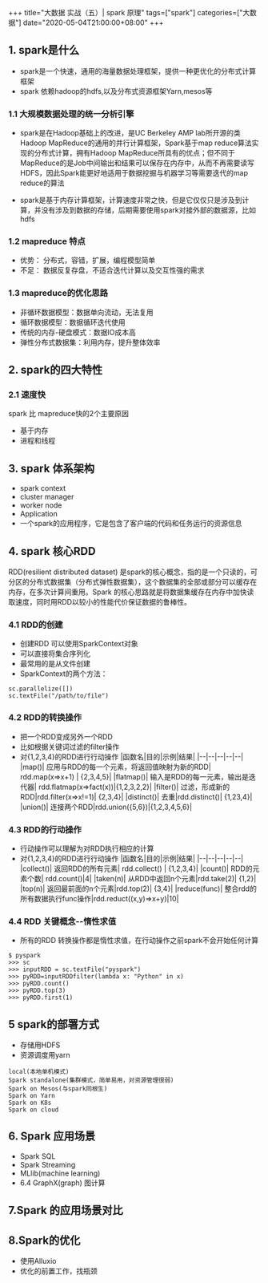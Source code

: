 +++
title="大数据 实战（五）| spark 原理"
tags=["spark"]
categories=["大数据"]
date="2020-05-04T21:00:00+08:00"
+++
## 1. spark是什么
- spark是一个快速，通用的海量数据处理框架，提供一种更优化的分布式计算框架
- spark 依赖hadoop的hdfs,以及分布式资源框架Yarn,mesos等

### 1.1 大规模数据处理的统一分析引擎
- spark是在Hadoop基础上的改进，是UC Berkeley AMP lab所开源的类Hadoop MapReduce的通用的并行计算框架，Spark基于map reduce算法实现的分布式计算，拥有Hadoop MapReduce所具有的优点；但不同于MapReduce的是Job中间输出和结果可以保存在内存中，从而不再需要读写HDFS，因此Spark能更好地适用于数据挖掘与机器学习等需要迭代的map reduce的算法
  	
- spark是基于内存计算框架，计算速度非常之快，但是它仅仅只是涉及到计算，并没有涉及到数据的存储，后期需要使用spark对接外部的数据源，比如hdfs


### 1.2 mapreduce 特点
- 优势： 分布式，容错，扩展，编程模型简单
- 不足： 数据反复存盘，不适合迭代计算以及交互性强的需求

### 1.3 mapreduce的优化思路
- 非循环数据模型：数据单向流动，无法复用
- 循环数据模型：数据循环迭代使用
- 传统的内存-硬盘模式：数据IO成本高
- 弹性分布式数据集：利用内存，提升整体效率

## 2. spark的四大特性
### 2.1 速度快
 spark 比 mapreduce快的2个主要原因
- 基于内存
- 进程和线程

## 3. spark 体系架构
- spark context
- cluster manager
- worker node
- Application
- 一个spark的应用程序，它是包含了客户端的代码和任务运行的资源信息

## 4. spark 核心RDD
  RDD(resilient distributed dataset) 是spark的核心概念，指的是一个只读的，可分区的分布式数据集（分布式弹性数据集），这个数据集的全部或部分可以缓存在内存，在多次计算间重用。Spark 的核心思路就是将数据集缓存在内存中加快读取速度，同时用RDD以较小的性能代价保证数据的鲁棒性。
### 4.1 RDD的创建
- 创建RDD 可以使用SparkContext对象
- 可以直接将集合序列化
- 最常用的是从文件创建
- SparkContext的两个方法： 
```
sc.parallelize([]) 
sc.textFile("/path/to/file")
```

### 4.2 RDD的转换操作
- 把一个RDD变成另外一个RDD
- 比如根据关键词过滤的filter操作
- 对{1,2,3,4}的RDD进行行动操作
|函数名|目的|示例|结果|
|--|--|--|--|--|
|map()| 应用与RDD的每一个元素，将返回值映射为新的RDD| rdd.map(x=>x+1) | {2,3,4,5}|
|flatmap()| 输入是RDD的每一元素，输出是迭代器| rdd.flatmap(x=>fact(x))|{1,2,3,2,2}|
|filter()| 过滤，形成新的RDD|rdd.filter(x=>x!=1)| {2,3,4}|
|distinct()| 去重|rdd.distinct()| {1,23,4}|
|union()| 连接两个RDD|rdd.union({5,6})|{1,2,3,4,5,6}|

### 4.3 RDD的行动操作
- 行动操作可以理解为对RDD执行相应的计算
- 对{1,2,3,4}的RDD进行行动操作
|函数名|目的|示例|结果|
|--|--|--|--|--|
|collect()| 返回RDD的所有元素| rdd.collect() | {1,2,3,4}|
|count()| RDD的元素个数| rdd.count()|4|
|taken(n)| 从RDD中返回n个元素|rdd.take(2)| {1,2}|
|top(n)| 返回最前面的n个元素|rdd.top(2)| {3,4}|
|reduce(func)| 整合rdd的所有数据执行func操作|rdd.reduct((x,y)=>x+y)|10|

### 4.4 RDD 关键概念--惰性求值
- 所有的RDD 转换操作都是惰性求值，在行动操作之前spark不会开始任何计算
```
$ pyspark
>>> sc
>>> inputRDD = sc.textFile("pyspark")
>>> pyRDD=inputRDDfilter(lambda x: "Python" in x)
>>> pyRDD.count()
>>> pyRDD.top(3)
>>> pyRDD.first(1)  
```
## 5 spark的部署方式
- 存储用HDFS
- 资源调度用yarn
```
local(本地单机模式)
Spark standalone(集群模式，简单易用，对资源管理很弱)
Spark on Mesos(与spark同根生)
Spark on Yarn
Spark on K8s
Spark on cloud
```

## 6. Spark 应用场景
- Spark SQL
- Spark Streaming
- MLlib(machine learning)
- 6.4 GraphX(graph) 图计算

## 7.Spark 的应用场景对比


## 8.Spark的优化
- 使用Alluxio
- 优化的前置工作，找瓶颈